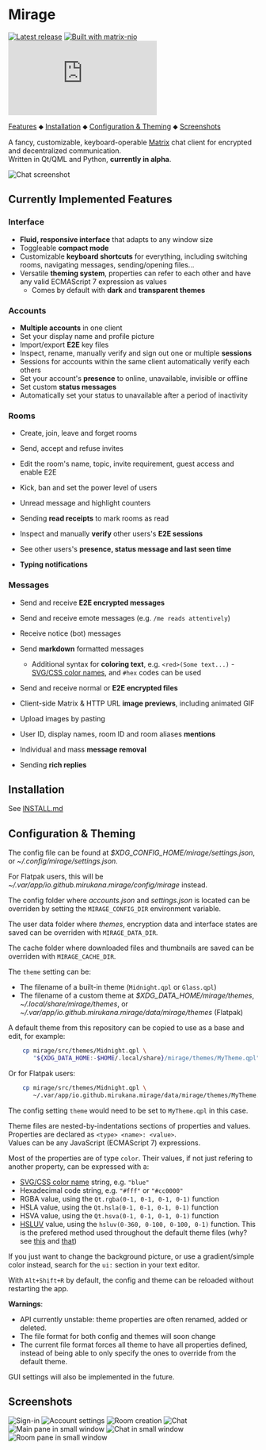# Mirage

[![Latest release](https://img.shields.io/github/v/release/mirukana/mirage)](https://github.com/mirukana/mirage/releases)
[![Built with matrix-nio](https://img.shields.io/badge/built%20with-matrix--nio-brightgreen)](https://github.com/poljar/matrix-nio)
[![#mirage-client:matrix.org](https://img.shields.io/matrix/mirage-client:matrix.org?color=blueviolet)](https://matrix.to/#/#mirage-client:matrix.org)

[Features](#currently-implemented-features) ⬥
[Installation](INSTALL.md) ⬥
[Configuration & Theming](#configuration--theming) ⬥
[Screenshots](#more-screenshots)

A fancy, customizable, keyboard-operable [Matrix](https://matrix.org/) chat
client for encrypted and decentralized communication.  
Written in Qt/QML and Python, **currently in alpha**.

![Chat screenshot](extra/general/screenshots/01-chat.png?raw=true)

## Currently Implemented Features

### Interface

- **Fluid, responsive interface** that adapts to any window size
- Toggleable **compact mode**
- Customizable **keyboard shortcuts** for everything, including
  switching rooms, navigating messages, sending/opening files...
- Versatile **theming system**, properties can refer to each other and have 
  any valid ECMAScript 7 expression as values
  - Comes by default with **dark** and **transparent themes**

### Accounts

- **Multiple accounts** in one client
- Set your display name and profile picture
- Import/export **E2E** key files
- Inspect, rename, manually verify and sign out one or multiple **sessions**
- Sessions for accounts within the same client automatically verify each others
- Set your account's **presence** to online, unavailable, invisible or offline
- Set custom **status messages**
- Automatically set your status to unavailable after a period of inactivity

### Rooms

- Create, join, leave and forget rooms
- Send, accept and refuse invites
- Edit the room's name, topic, invite requirement, guest access and enable E2E
- Kick, ban and set the power level of users

- Unread message and highlight counters
- Sending **read receipts** to mark rooms as read 
- Inspect and manually **verify** other users's **E2E sessions**
- See other users's **presence, status message and last seen time**
- **Typing notifications**

### Messages

- Send and receive **E2E encrypted messages**
- Send and receive emote messages (e.g. `/me reads attentively`)
- Receive notice (bot) messages
- Send **markdown** formatted messages
  - Additional syntax for **coloring text**, e.g. `<red>(Some text...)` - 
    [SVG/CSS color names](https://www.december.com/html/spec/colorsvg.html),
    and `#hex` codes can be used

- Send and receive normal or **E2E encrypted files**
- Client-side Matrix & HTTP URL **image previews**, including animated GIF 
- Upload images by pasting

- User ID, display names, room ID and room aliases **mentions**
- Individual and mass **message removal**
- Sending **rich replies**

## Installation

See [INSTALL.md](INSTALL.md)

## Configuration & Theming

The config file can be found at *$XDG_CONFIG_HOME/mirage/settings.json*, 
or *~/.config/mirage/settings.json*.

For Flatpak users, this will be
*~/.var/app/io.github.mirukana.mirage/config/mirage* instead.

The config folder where *accounts.json* and  *settings.json* is located can be
overriden by setting the `MIRAGE_CONFIG_DIR` environment variable.  

The user data folder where *themes*, encryption data and interface states
are saved can be overriden with `MIRAGE_DATA_DIR`.

The cache folder where downloaded files and thumbnails are saved can be
overriden with `MIRAGE_CACHE_DIR`.

The `theme` setting can be:

- The filename of a built-in theme (`Midnight.qpl` or `Glass.qpl`)
- The filename of a custom theme at 
  *$XDG_DATA_HOME/mirage/themes*, *~/.local/share/mirage/themes*,
  or *~/.var/app/io.github.mirukana.mirage/data/mirage/themes* (Flatpak)

A default theme from this repository can be copied to use as a base and edit,
for example:

```sh
    cp mirage/src/themes/Midnight.qpl \
       "${XDG_DATA_HOME:-$HOME/.local/share}/mirage/themes/MyTheme.qpl"
```

Or for Flatpak users:

```sh
    cp mirage/src/themes/Midnight.qpl \
       ~/.var/app/io.github.mirukana.mirage/data/mirage/themes/MyTheme.qpl
```

The config setting `theme` would need to be set to `MyTheme.qpl` in this case.

Theme files are nested-by-indentations sections of properties and values.  
Properties are declared as `<type> <name>: <value>`.  
Values can be any JavaScript (ECMAScript 7) expressions.

Most of the properties are of type `color`.
Their values, if not just refering to another property,
can be expressed with a:
- [SVG/CSS color name](https://www.december.com/html/spec/colorsvg.html)
  string, e.g. `"blue"`
- Hexadecimal code string, e.g. `"#fff"` or `"#cc0000"`
- RGBA value, using the `Qt.rgba(0-1, 0-1, 0-1, 0-1)` function
- HSLA value, using the `Qt.hsla(0-1, 0-1, 0-1, 0-1)` function
- HSVA value, using the `Qt.hsva(0-1, 0-1, 0-1, 0-1)` function
- [HSLUV](https://www.hsluv.org/) value, using the
  `hsluv(0-360, 0-100, 0-100, 0-1)` function. This is the prefered method 
  used throughout the default theme files
  (why? see [this](https://www.hsluv.org/comparison/#rainbow-hsluv) and
  [that](https://www.boronine.com/2012/03/26/Color-Spaces-for-Human-Beings/#hsl-is-a-lemon))

If you just want to change the background picture,
or use a gradient/simple color instead, search for the `ui:` section in your
text editor.


With `Alt+Shift+R` by default, the config and theme can be reloaded without 
restarting the app.

**Warnings**: 

- API currently unstable: theme properties are often renamed, added or deleted.
- The file format for both config and themes will soon change
- The current file format forces all theme to have all properties
  defined, instead of being able to only specify the ones to override from the
  default theme.

GUI settings will also be implemented in the future.

## Screenshots

![Sign-in](extra/general/screenshots/02-sign-in.png)
![Account settings](extra/general/screenshots/03-account-settings.png)
![Room creation](extra/general/screenshots/04-create-room.png)
![Chat](extra/general/screenshots/01-chat.png?raw=true)
![Main pane in small window](extra/general/screenshots/05-main-pane-small.png)
![Chat in small window](extra/general/screenshots/06-chat-small.png)
![Room pane in small window](extra/general/screenshots/07-room-pane-small.png)

